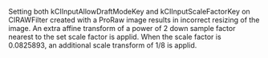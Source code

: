 Setting both kCIInputAllowDraftModeKey and kCIInputScaleFactorKey on CIRAWFilter created with a ProRaw image results in incorrect resizing of the image. An extra affine transform of a power of 2 down sample factor nearest to the set scale factor is applid. When the scale factor is 0.0825893, an additional scale transform of 1/8 is applid. 
